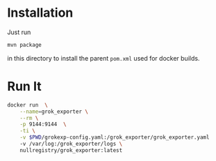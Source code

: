 # Installation

Just run
```bash
mvn package
```
in this directory to install the parent `pom.xml` used for docker builds.

# Run It
```bash
docker run  \
    --name=grok_exporter \
    --rm \
    -p 9144:9144  \
    -ti \
    -v $PWD/grokexp-config.yaml:/grok_exporter/grok_exporter.yaml 
    -v /var/log:/grok_exporter/logs \
    nullregistry/grok_exporter:latest
```
